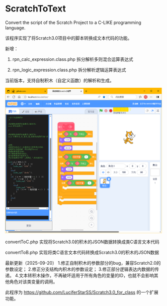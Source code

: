 # ScratchToText
Convert the script of the Scratch Project to a C-LIKE programming language.

该程序实现了将Scratch3.0项目中的脚本转换成文本代码的功能。

新增：

1.  rpn_calc_expression.class.php
拆分解析多则混合运算表达式

2.  rpn_logic_expression.class.php
拆分解析逻辑运算表达式

当前版本，支持自制积木（自定义函数）的解析和生成。

![演示效果](https://github.com/LuciferStarSS/ScratchToText/blob/main/test.png?raw=true)

convertToC.php
实现将Scratch3.0的积木的JSON数据转换成类C语言文本代码

convertToB.php
实现将类C语言文本代码转换成Scratch3.0的积木的JSON数据

最新更新（2025-09-20）
1.修正自制积木的参数部分的bug，兼容Scratch2.0的参数设定；
2.修正分支结构内积木的参数设定；
3.修正部分逻辑表达内数据的传递。
4.文本转积木操作，不再破坏适用于所有角色的变量的ID，也就不会影响其他角色对该类变量的调用。

此程序为 https://github.com/LuciferStarSS/Scratch3.0_for_class 的一个扩展功能。
